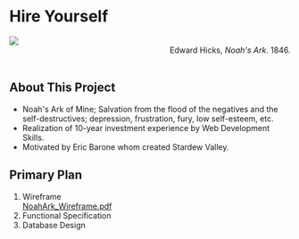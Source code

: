 # Hire Yourself
<img src = "https://github.com/SiHoonChris/SiHoonChris/assets/109140000/e5519efd-d639-414d-b344-ca4c12cdb47c">
<div align="right">Edward Hicks, <i>Noah's Ark</i>. 1846.</div>  
<br>

## About This Project  
- Noah's Ark of Mine; Salvation from the flood of the negatives and the self-destructives; depression, frustration, fury, low self-esteem, etc.  
- Realization of 10-year investment experience by Web Development Skills.  
- Motivated by Eric Barone whom created Stardew Valley.  

## Primary Plan  
1) Wireframe  
[NoahArk_Wireframe.pdf](https://github.com/SiHoonChris/Hire_Yourself/files/11529559/NoahArk_Wireframe.pdf)  
2) Functional Specification  
3) Database Design  






